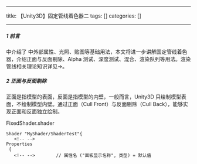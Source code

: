
--- 
title:  【Unity3D】固定管线着色器二 
tags: []
categories: [] 

---
##### 1 前言

 中介绍了  中外部属性、光照、贴图等基础用法，本文将进一步讲解固定管线着色器，介绍正面与反面剔除、Alpha 测试、深度测试、混合、渲染队列等用法。渲染管线相关理论知识详见→。

##### 2 正面与反面剔除

正面是指模型的表面，反面是指模型的内壁，一般而言，Unity3D 只绘制模型表面，不绘制模型内壁。通过正面（Cull Front）与反面剔除（Cull Back），能够实现正面和反面独立绘制。

FixedShader.shader

```
Shader "MyShader/ShaderTest"{
   <!-- -->    
Properties   
 {
   <!-- -->        // 属性名 ("面板显示名称", 类型) = 默认值      
   
```

